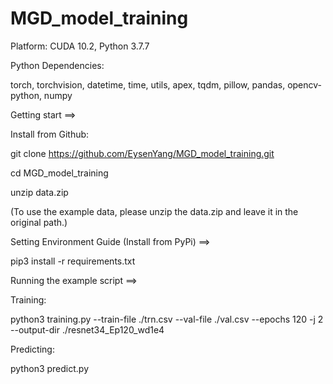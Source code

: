 # MGD_model_training

Platform: CUDA 10.2, Python 3.7.7

Python Dependencies:

torch,
torchvision,
datetime,
time,
utils,
apex,
tqdm,
pillow,
pandas,
opencv-python,
numpy

Getting start ==>

Install from Github:

git clone https://github.com/EysenYang/MGD_model_training.git

cd MGD_model_training

unzip data.zip

(To use the example data, please unzip the data.zip and leave it in the original path.)

Setting Environment Guide (Install from PyPi) ==>

pip3 install -r requirements.txt


Running the example script ==>

Training:

python3 training.py --train-file ./trn.csv --val-file ./val.csv --epochs 120 -j 2 --output-dir ./resnet34_Ep120_wd1e4

Predicting:

python3 predict.py 
